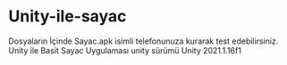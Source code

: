 # Unity-ile-sayac

Dosyaların İçinde Sayac.apk isimli telefonunuza kurarak test edebilirsiniz.
Unity ile Basit Sayac Uygulaması
unity sürümü Unity 2021.1.16f1
